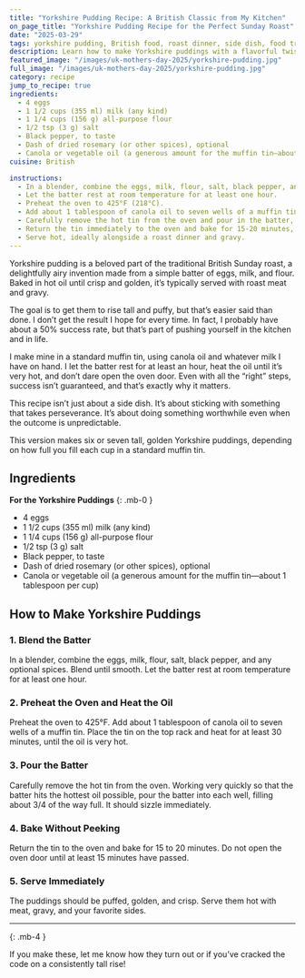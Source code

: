```yaml
---
title: "Yorkshire Pudding Recipe: A British Classic from My Kitchen"
on_page_title: "Yorkshire Pudding Recipe for the Perfect Sunday Roast"
date: "2025-03-29"
tags: yorkshire pudding, British food, roast dinner, side dish, food tradition, UK cooking
description: Learn how to make Yorkshire puddings with a flavorful twist—perfectly risen and crisp, using a muffin tin and your choice of milk and oil. A reliable go-to recipe for any British-style roast dinner.
featured_image: "/images/uk-mothers-day-2025/yorkshire-pudding.jpg"
full_image: "/images/uk-mothers-day-2025/yorkshire-pudding.jpg"
category: recipe
jump_to_recipe: true
ingredients:
  - 4 eggs
  - 1 1/2 cups (355 ml) milk (any kind)
  - 1 1/4 cups (156 g) all-purpose flour
  - 1/2 tsp (3 g) salt
  - Black pepper, to taste
  - Dash of dried rosemary (or other spices), optional
  - Canola or vegetable oil (a generous amount for the muffin tin—about 1 tablespoon per cup)
cuisine: British

instructions:
  - In a blender, combine the eggs, milk, flour, salt, black pepper, and any optional spices. Blend until smooth.
  - Let the batter rest at room temperature for at least one hour.
  - Preheat the oven to 425°F (218°C).
  - Add about 1 tablespoon of canola oil to seven wells of a muffin tin. Place the tin on the top rack of the oven and heat for at least 30 minutes, until the oil is very hot.
  - Carefully remove the hot tin from the oven and pour in the batter, filling each well about 3/4 full. The batter should sizzle as it hits the oil.
  - Return the tin immediately to the oven and bake for 15-20 minutes, or until the puddings are tall, golden brown, and crisp. Do not open the oven door during baking.
  - Serve hot, ideally alongside a roast dinner and gravy.
---
```


Yorkshire pudding is a beloved part of the traditional British Sunday roast, a delightfully airy invention made from a simple batter of eggs, milk, and flour. Baked in hot oil until crisp and golden, it’s typically served with roast meat and gravy.

The goal is to get them to rise tall and puffy, but that’s easier said than done. I don’t get the result I hope for every time. In fact, I probably have about a 50% success rate, but that’s part of pushing yourself in the kitchen and in life.

I make mine in a standard muffin tin, using canola oil and whatever milk I have on hand. I let the batter rest for at least an hour, heat the oil until it’s very hot, and don’t dare open the oven door. Even with all the “right” steps, success isn’t guaranteed, and that’s exactly why it matters.

This recipe isn’t just about a side dish. It’s about sticking with something that takes perseverance. It’s about doing something worthwhile even when the outcome is unpredictable.

This version makes six or seven tall, golden Yorkshire puddings, depending on how full you fill each cup in a standard muffin tin.


<h2 id="recipe-target">Ingredients</h2>

**For the Yorkshire Puddings**
{: .mb-0 }

- 4 eggs
- 1 1/2 cups (355 ml) milk (any kind)
- 1 1/4 cups (156 g) all-purpose flour
- 1/2 tsp (3 g) salt
- Black pepper, to taste
- Dash of dried rosemary (or other spices), optional
- Canola or vegetable oil (a generous amount for the muffin tin—about 1 tablespoon per cup)

## How to Make Yorkshire Puddings

### **1. Blend the Batter**
In a blender, combine the eggs, milk, flour, salt, black pepper, and any optional spices. Blend until smooth. Let the batter rest at room temperature for at least one hour.

### **2. Preheat the Oven and Heat the Oil**
Preheat the oven to 425°F. Add about 1 tablespoon of canola oil to seven wells of a muffin tin. Place the tin on the top rack and heat for at least 30 minutes, until the oil is very hot.

### **3. Pour the Batter**
Carefully remove the hot tin from the oven. Working very quickly so that the batter hits the hottest oil possible, pour the batter into each well, filling about 3/4 of the way full. It should sizzle immediately.

### **4. Bake Without Peeking**
Return the tin to the oven and bake for 15 to 20 minutes. Do not open the oven door until at least 15 minutes have passed.

### **5. Serve Immediately**
The puddings should be puffed, golden, and crisp. Serve them hot with meat, gravy, and your favorite sides.

---
{: .mb-4 }

If you make these, let me know how they turn out or if you’ve cracked the code on a consistently tall rise!
